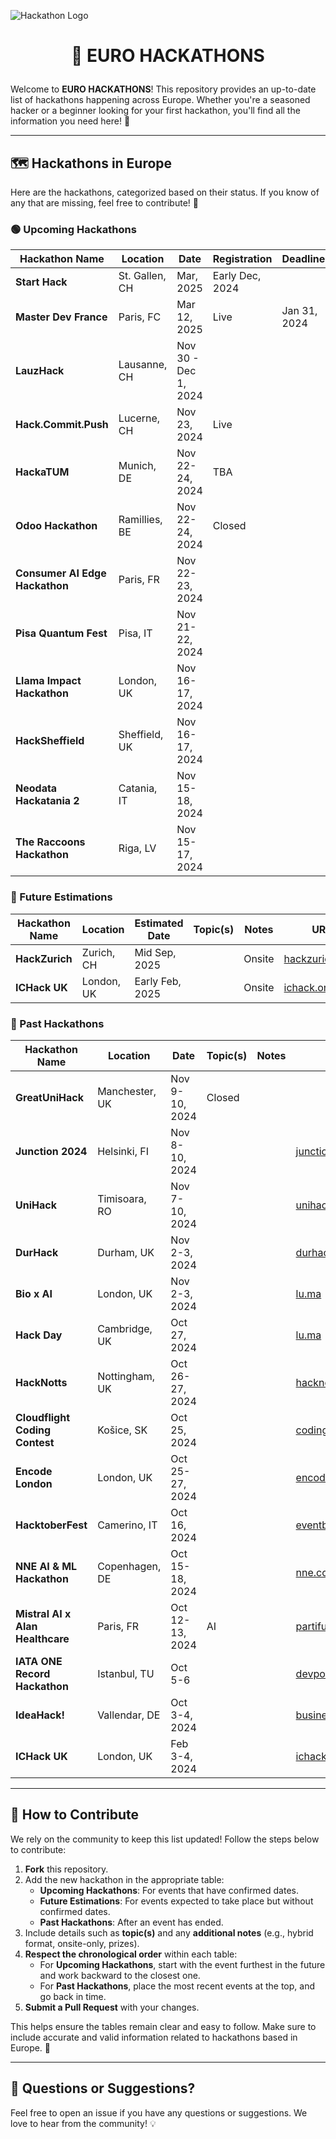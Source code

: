 ![Hackathon Logo](https://user-images.githubusercontent.com/36594527/117592199-10730800-b17b-11eb-84f8-4ffcae8116d4.png)

# <p align="center">🚀 EURO HACKATHONS</p>

Welcome to **EURO HACKATHONS**! This repository provides an up-to-date list of hackathons happening across Europe. Whether you're a seasoned hacker or a beginner looking for your first hackathon, you'll find all the information you need here! 🎉

---

## 🗺️ Hackathons in Europe

Here are the hackathons, categorized based on their status. If you know of any that are missing, feel free to contribute! 🙌

### 🟢 Upcoming Hackathons

| Hackathon Name  | Location  | Date  | Registration | Deadline | Topic(s)  | Notes | URL  |
|-----------------|-----------|-------|--------------|----------|-----------|-------|------|
| **Start Hack** | St. Gallen, CH | Mar, 2025  | Early Dec, 2024 |  |  |  | [startglobal.org](https://www.startglobal.org/start-hack/home) |
| **Master Dev France** | Paris, FC | Mar 12, 2025 | Live | Jan 31, 2024 |  |  | [dev.events](https://dev.events/conferences/master-dev-de-france-hv4nlmbu) |
| **LauzHack** | Lausanne, CH | Nov 30 - Dec 1, 2024 | | | | | [lauzhack.com](https://lauzhack.com/) |
| **Hack.Commit.Push** | Lucerne, CH | Nov 23, 2024 | Live |  | Open Source |  | [dev.events](https://dev.events/conferences/hack-commit-push-dzq1ba1) |
| **HackaTUM** | Munich, DE | Nov 22-24, 2024 | TBA   |  |  |  | [hack.tum.de](https://hack.tum.de/) |
| **Odoo Hackathon** | Ramillies, BE | Nov 22-24, 2024 | Closed |  |  |  | [dev.events](https://dev.events/conferences/odoo-hackathon-hrkv-dq1) |
| **Consumer AI Edge Hackathon** | Paris, FR | Nov 22-23, 2024 |  |  |  |  | [lu.ma](https://lu.ma/g0fjf4mb) |
| **Pisa Quantum Fest** | Pisa, IT | Nov 21-22, 2024 |  |  |  |  | [pisa-quantum-festival.github.io](https://pisa-quantum-festival.github.io/) |
| **Llama Impact Hackathon** | London, UK | Nov 16-17, 2024 |  |  |  |  | [partiful.com](https://partiful.com/e/1QAQBvswoEIgsWmUIiDY?)|
| **HackSheffield** | Sheffield, UK | Nov 16-17, 2024 |  |  |  |  | [hacksheffield.uk](https://hacksheffield.uk/) |
| **Neodata Hackatania 2** | Catania, IT | Nov 15-18, 2024 |  |  |  |  | [devpost.com](https://hackatania-2.devpost.com/) |
| **The Raccoons Hackathon** | Riga, LV | Nov 15-17, 2024 |  |  |  |  | [dev.events](https://dev.events/conferences/the-raccoons-hackathon-2024-yhvrwzdy) |

### 🔵 Future Estimations

| Hackathon Name  | Location  | Estimated Date | Topic(s) | Notes | URL  |
|-----------------|-----------|----------------|----------|-------|------|
| **HackZurich**      | Zurich, CH | Mid Sep, 2025 |  | Onsite | [hackzurich.com](https://hackzurich.com/) |
| **ICHack UK**       | London, UK  | Early Feb, 2025 |  | Onsite | [ichack.org](https://ichack.org/) |

### 🔴 Past Hackathons

| Hackathon Name  | Location  | Date           | Topic(s)  | Notes | URL  |
|-----------------|-----------|----------------|-----------|-------|------|
| **GreatUniHack** | Manchester, UK | Nov 9-10, 2024 | Closed |  |  |  | [greatunihack.com](https://greatunihack.com/) |
| **Junction 2024** | Helsinki, FI | Nov 8-10, 2024 |  |  | [junction.com](https://www.junction2024.com/) |
| **UniHack** | Timisoara, RO | Nov 7-10, 2024 |  |  | [unihack.eu](https://unihack.eu/) |
| **DurHack** | Durham, UK | Nov 2-3, 2024 |  |  | [durhack.com](https://durhack.com/) |
| **Bio x AI** | London, UK | Nov 2-3, 2024 |  |  | [lu.ma](https://lu.ma/nqem2kcg) |
| **Hack Day** | Cambridge, UK | Oct 27, 2024 |  |  | [lu.ma](https://lu.ma/o07b5s8m) |
| **HackNotts** | Nottingham, UK | Oct 26-27, 2024 |  |  | [hacknotts.com](https://www.hacknotts.com/) |
| **Cloudflight Coding Contest** | Košice, SK | Oct 25, 2024 |  |  | [codingcontest.org](https://register.codingcontest.org/listing/44-2024-10-25) |
| **Encode London**   | London, UK  | Oct 25-27, 2024 |  |  | [encode.club](https://www.encode.club/encodelondon-24) |
| **HacktoberFest** | Camerino, IT | Oct 16, 2024 |  |  | [eventbrite.com](https://www.eventbrite.com/e/hacktoberfest-2024-tickets-1028950678177?aff=ebdssbdestsearch&keep_tld=1) |
| **NNE AI & ML Hackathon** | Copenhagen, DE | Oct 15-18, 2024 |  |  | [nne.com](https://www.nne.com/hackathon-2024) |
| **Mistral AI x Alan Healthcare** | Paris, FR | Oct 12-13, 2024 | AI |  | [partiful.com](https://partiful.com/e/ysBoxA0GtDFiYMSka0o7) |
| **IATA ONE Record Hackathon** | Istanbul, TU | Oct 5-6 |  |  | [devpost.com](https://onerecord-ist.devpost.com/?ref_feature=challenge&ref_medium=discover) |
| **IdeaHack!** | Vallendar, DE | Oct 3-4, 2024 |  |  | [businessmeetstech.de](https://www.businessmeetstech.de/) |
| **ICHack UK** | London, UK  | Feb 3-4, 2024 |  |  | [ichack.org](https://ichack.org/) |

---

## 🤝 How to Contribute

We rely on the community to keep this list updated! Follow the steps below to contribute:

1. **Fork** this repository.
2. Add the new hackathon in the appropriate table:
   - **Upcoming Hackathons**: For events that have confirmed dates.
   - **Future Estimations**: For events expected to take place but without confirmed dates.
   - **Past Hackathons**: After an event has ended.
3. Include details such as **topic(s)** and any **additional notes** (e.g., hybrid format, onsite-only, prizes).
4. **Respect the chronological order** within each table:
   - For **Upcoming Hackathons**, start with the event furthest in the future and work backward to the closest one.
   - For **Past Hackathons**, place the most recent events at the top, and go back in time.
5. **Submit a Pull Request** with your changes.

This helps ensure the tables remain clear and easy to follow. Make sure to include accurate and valid information related to hackathons based in Europe. 🙏

---

## 💬 Questions or Suggestions?

Feel free to open an issue if you have any questions or suggestions. We love to hear from the community! 💡
